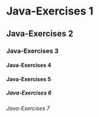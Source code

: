 # Java-Exercises 1
## Java-Exercises 2
### Java-Exercises 3
#### Java-Exercises 4
#### Java-Exercises 5
##### Java-Exercises 6
###### Java-Exercises 7
